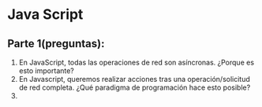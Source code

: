 # Java Script
## Parte 1(preguntas):
1. En JavaScript, todas las operaciones de red son asíncronas. ¿Porque es esto importante?
2. En Javascript, queremos realizar acciones tras una operación/solicitud de red completa. ¿Qué paradigma de programación hace esto posible?
3. 